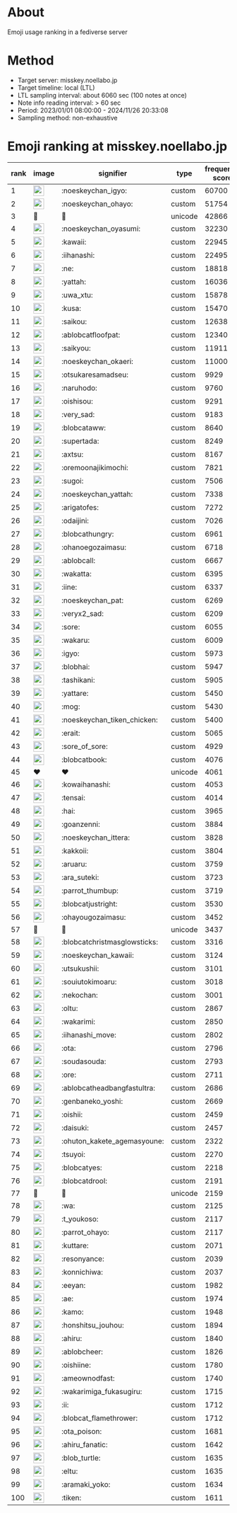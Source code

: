 # About
Emoji usage ranking in a fediverse server

# Method
- Target server: misskey.noellabo.jp
- Target timeline: local (LTL)
- LTL sampling interval: about 6060 sec (100 notes at once)
- Note info reading interval: > 60 sec
- Period: 2023/01/01 08:00:00 - 2024/11/26 20:33:08 
- Sampling method: non-exhaustive

# Emoji ranking at misskey.noellabo.jp

|rank|image|signifier|type|frequency score|
|----|----|----|----|----|
|1|<img height="24" src="https://misskey.noellabo.jp/emoji/noeskeychan_igyo.webp">|:noeskeychan_igyo:|custom|60700|
|2|<img height="24" src="https://misskey.noellabo.jp/emoji/noeskeychan_ohayo.webp">|:noeskeychan_ohayo:|custom|51754|
|3|🎉|🎉|unicode|42866|
|4|<img height="24" src="https://misskey.noellabo.jp/emoji/noeskeychan_oyasumi.webp">|:noeskeychan_oyasumi:|custom|32230|
|5|<img height="24" src="https://misskey.noellabo.jp/emoji/kawaii.webp">|:kawaii:|custom|22945|
|6|<img height="24" src="https://misskey.noellabo.jp/emoji/iihanashi.webp">|:iihanashi:|custom|22495|
|7|<img height="24" src="https://misskey.noellabo.jp/emoji/ne.webp">|:ne:|custom|18818|
|8|<img height="24" src="https://misskey.noellabo.jp/emoji/yattah.webp">|:yattah:|custom|16036|
|9|<img height="24" src="https://misskey.noellabo.jp/emoji/uwa_xtu.webp">|:uwa_xtu:|custom|15878|
|10|<img height="24" src="https://misskey.noellabo.jp/emoji/kusa.webp">|:kusa:|custom|15470|
|11|<img height="24" src="https://misskey.noellabo.jp/emoji/saikou.webp">|:saikou:|custom|12638|
|12|<img height="24" src="https://misskey.noellabo.jp/emoji/ablobcatfloofpat.webp">|:ablobcatfloofpat:|custom|12340|
|13|<img height="24" src="https://misskey.noellabo.jp/emoji/saikyou.webp">|:saikyou:|custom|11911|
|14|<img height="24" src="https://misskey.noellabo.jp/emoji/noeskeychan_okaeri.webp">|:noeskeychan_okaeri:|custom|11000|
|15|<img height="24" src="https://misskey.noellabo.jp/emoji/otsukaresamadseu.webp">|:otsukaresamadseu:|custom|9929|
|16|<img height="24" src="https://misskey.noellabo.jp/emoji/naruhodo.webp">|:naruhodo:|custom|9760|
|17|<img height="24" src="https://misskey.noellabo.jp/emoji/oishisou.webp">|:oishisou:|custom|9291|
|18|<img height="24" src="https://misskey.noellabo.jp/emoji/very_sad.webp">|:very_sad:|custom|9183|
|19|<img height="24" src="https://misskey.noellabo.jp/emoji/blobcataww.webp">|:blobcataww:|custom|8640|
|20|<img height="24" src="https://misskey.noellabo.jp/emoji/supertada.webp">|:supertada:|custom|8249|
|21|<img height="24" src="https://misskey.noellabo.jp/emoji/axtsu.webp">|:axtsu:|custom|8167|
|22|<img height="24" src="https://misskey.noellabo.jp/emoji/oremoonajikimochi.webp">|:oremoonajikimochi:|custom|7821|
|23|<img height="24" src="https://misskey.noellabo.jp/emoji/sugoi.webp">|:sugoi:|custom|7506|
|24|<img height="24" src="https://misskey.noellabo.jp/emoji/noeskeychan_yattah.webp">|:noeskeychan_yattah:|custom|7338|
|25|<img height="24" src="https://misskey.noellabo.jp/emoji/arigatofes.webp">|:arigatofes:|custom|7272|
|26|<img height="24" src="https://misskey.noellabo.jp/emoji/odaijini.webp">|:odaijini:|custom|7026|
|27|<img height="24" src="https://misskey.noellabo.jp/emoji/blobcathungry.webp">|:blobcathungry:|custom|6961|
|28|<img height="24" src="https://misskey.noellabo.jp/emoji/ohanoegozaimasu.webp">|:ohanoegozaimasu:|custom|6718|
|29|<img height="24" src="https://misskey.noellabo.jp/emoji/ablobcall.webp">|:ablobcall:|custom|6667|
|30|<img height="24" src="https://misskey.noellabo.jp/emoji/wakatta.webp">|:wakatta:|custom|6395|
|31|<img height="24" src="https://misskey.noellabo.jp/emoji/iine.webp">|:iine:|custom|6337|
|32|<img height="24" src="https://misskey.noellabo.jp/emoji/noeskeychan_pat.webp">|:noeskeychan_pat:|custom|6269|
|33|<img height="24" src="https://misskey.noellabo.jp/emoji/veryx2_sad.webp">|:veryx2_sad:|custom|6209|
|34|<img height="24" src="https://misskey.noellabo.jp/emoji/sore.webp">|:sore:|custom|6055|
|35|<img height="24" src="https://misskey.noellabo.jp/emoji/wakaru.webp">|:wakaru:|custom|6009|
|36|<img height="24" src="https://misskey.noellabo.jp/emoji/igyo.webp">|:igyo:|custom|5973|
|37|<img height="24" src="https://misskey.noellabo.jp/emoji/blobhai.webp">|:blobhai:|custom|5947|
|38|<img height="24" src="https://misskey.noellabo.jp/emoji/tashikani.webp">|:tashikani:|custom|5905|
|39|<img height="24" src="https://misskey.noellabo.jp/emoji/yattare.webp">|:yattare:|custom|5450|
|40|<img height="24" src="https://misskey.noellabo.jp/emoji/mog.webp">|:mog:|custom|5430|
|41|<img height="24" src="https://misskey.noellabo.jp/emoji/noeskeychan_tiken_chicken.webp">|:noeskeychan_tiken_chicken:|custom|5400|
|42|<img height="24" src="https://misskey.noellabo.jp/emoji/erait.webp">|:erait:|custom|5065|
|43|<img height="24" src="https://misskey.noellabo.jp/emoji/sore_of_sore.webp">|:sore_of_sore:|custom|4929|
|44|<img height="24" src="https://misskey.noellabo.jp/emoji/blobcatbook.webp">|:blobcatbook:|custom|4076|
|45|❤|❤|unicode|4061|
|46|<img height="24" src="https://misskey.noellabo.jp/emoji/kowaihanashi.webp">|:kowaihanashi:|custom|4053|
|47|<img height="24" src="https://misskey.noellabo.jp/emoji/tensai.webp">|:tensai:|custom|4014|
|48|<img height="24" src="https://misskey.noellabo.jp/emoji/hai.webp">|:hai:|custom|3965|
|49|<img height="24" src="https://misskey.noellabo.jp/emoji/goanzenni.webp">|:goanzenni:|custom|3884|
|50|<img height="24" src="https://misskey.noellabo.jp/emoji/noeskeychan_ittera.webp">|:noeskeychan_ittera:|custom|3828|
|51|<img height="24" src="https://misskey.noellabo.jp/emoji/kakkoii.webp">|:kakkoii:|custom|3804|
|52|<img height="24" src="https://misskey.noellabo.jp/emoji/aruaru.webp">|:aruaru:|custom|3759|
|53|<img height="24" src="https://misskey.noellabo.jp/emoji/ara_suteki.webp">|:ara_suteki:|custom|3723|
|54|<img height="24" src="https://misskey.noellabo.jp/emoji/parrot_thumbup.webp">|:parrot_thumbup:|custom|3719|
|55|<img height="24" src="https://misskey.noellabo.jp/emoji/blobcatjustright.webp">|:blobcatjustright:|custom|3530|
|56|<img height="24" src="https://misskey.noellabo.jp/emoji/ohayougozaimasu.webp">|:ohayougozaimasu:|custom|3452|
|57|🍗|🍗|unicode|3437|
|58|<img height="24" src="https://misskey.noellabo.jp/emoji/blobcatchristmasglowsticks.webp">|:blobcatchristmasglowsticks:|custom|3316|
|59|<img height="24" src="https://misskey.noellabo.jp/emoji/noeskeychan_kawaii.webp">|:noeskeychan_kawaii:|custom|3124|
|60|<img height="24" src="https://misskey.noellabo.jp/emoji/utsukushii.webp">|:utsukushii:|custom|3101|
|61|<img height="24" src="https://misskey.noellabo.jp/emoji/souiutokimoaru.webp">|:souiutokimoaru:|custom|3018|
|62|<img height="24" src="https://misskey.noellabo.jp/emoji/nekochan.webp">|:nekochan:|custom|3001|
|63|<img height="24" src="https://misskey.noellabo.jp/emoji/oltu.webp">|:oltu:|custom|2867|
|64|<img height="24" src="https://misskey.noellabo.jp/emoji/wakarimi.webp">|:wakarimi:|custom|2850|
|65|<img height="24" src="https://misskey.noellabo.jp/emoji/iihanashi_move.webp">|:iihanashi_move:|custom|2802|
|66|<img height="24" src="https://misskey.noellabo.jp/emoji/ota.webp">|:ota:|custom|2796|
|67|<img height="24" src="https://misskey.noellabo.jp/emoji/soudasouda.webp">|:soudasouda:|custom|2793|
|68|<img height="24" src="https://misskey.noellabo.jp/emoji/ore.webp">|:ore:|custom|2711|
|69|<img height="24" src="https://misskey.noellabo.jp/emoji/ablobcatheadbangfastultra.webp">|:ablobcatheadbangfastultra:|custom|2686|
|70|<img height="24" src="https://misskey.noellabo.jp/emoji/genbaneko_yoshi.webp">|:genbaneko_yoshi:|custom|2669|
|71|<img height="24" src="https://misskey.noellabo.jp/emoji/oishii.webp">|:oishii:|custom|2459|
|72|<img height="24" src="https://misskey.noellabo.jp/emoji/daisuki.webp">|:daisuki:|custom|2457|
|73|<img height="24" src="https://misskey.noellabo.jp/emoji/ohuton_kakete_agemasyoune.webp">|:ohuton_kakete_agemasyoune:|custom|2322|
|74|<img height="24" src="https://misskey.noellabo.jp/emoji/tsuyoi.webp">|:tsuyoi:|custom|2270|
|75|<img height="24" src="https://misskey.noellabo.jp/emoji/blobcatyes.webp">|:blobcatyes:|custom|2218|
|76|<img height="24" src="https://misskey.noellabo.jp/emoji/blobcatdrool.webp">|:blobcatdrool:|custom|2191|
|77|👀|👀|unicode|2159|
|78|<img height="24" src="https://misskey.noellabo.jp/emoji/wa.webp">|:wa:|custom|2125|
|79|<img height="24" src="https://misskey.noellabo.jp/emoji/t_youkoso.webp">|:t_youkoso:|custom|2117|
|80|<img height="24" src="https://misskey.noellabo.jp/emoji/parrot_ohayo.webp">|:parrot_ohayo:|custom|2117|
|81|<img height="24" src="https://misskey.noellabo.jp/emoji/kuttare.webp">|:kuttare:|custom|2071|
|82|<img height="24" src="https://misskey.noellabo.jp/emoji/resonyance.webp">|:resonyance:|custom|2039|
|83|<img height="24" src="https://misskey.noellabo.jp/emoji/konnichiwa.webp">|:konnichiwa:|custom|2037|
|84|<img height="24" src="https://misskey.noellabo.jp/emoji/eeyan.webp">|:eeyan:|custom|1982|
|85|<img height="24" src="https://misskey.noellabo.jp/emoji/ae.webp">|:ae:|custom|1974|
|86|<img height="24" src="https://misskey.noellabo.jp/emoji/kamo.webp">|:kamo:|custom|1948|
|87|<img height="24" src="https://misskey.noellabo.jp/emoji/honshitsu_jouhou.webp">|:honshitsu_jouhou:|custom|1894|
|88|<img height="24" src="https://misskey.noellabo.jp/emoji/ahiru.webp">|:ahiru:|custom|1840|
|89|<img height="24" src="https://misskey.noellabo.jp/emoji/ablobcheer.webp">|:ablobcheer:|custom|1826|
|90|<img height="24" src="https://misskey.noellabo.jp/emoji/oishiine.webp">|:oishiine:|custom|1780|
|91|<img height="24" src="https://misskey.noellabo.jp/emoji/ameownodfast.webp">|:ameownodfast:|custom|1740|
|92|<img height="24" src="https://misskey.noellabo.jp/emoji/wakarimiga_fukasugiru.webp">|:wakarimiga_fukasugiru:|custom|1715|
|93|<img height="24" src="https://misskey.noellabo.jp/emoji/ii.webp">|:ii:|custom|1712|
|94|<img height="24" src="https://misskey.noellabo.jp/emoji/blobcat_flamethrower.webp">|:blobcat_flamethrower:|custom|1712|
|95|<img height="24" src="https://misskey.noellabo.jp/emoji/ota_poison.webp">|:ota_poison:|custom|1681|
|96|<img height="24" src="https://misskey.noellabo.jp/emoji/ahiru_fanatic.webp">|:ahiru_fanatic:|custom|1642|
|97|<img height="24" src="https://misskey.noellabo.jp/emoji/blob_turtle.webp">|:blob_turtle:|custom|1635|
|98|<img height="24" src="https://misskey.noellabo.jp/emoji/eltu.webp">|:eltu:|custom|1635|
|99|<img height="24" src="https://misskey.noellabo.jp/emoji/aramaki_yoko.webp">|:aramaki_yoko:|custom|1634|
|100|<img height="24" src="https://misskey.noellabo.jp/emoji/tiken.webp">|:tiken:|custom|1611|

